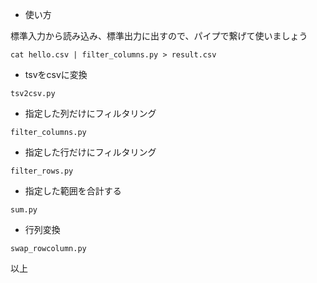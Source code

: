 

* 使い方

標準入力から読み込み、標準出力に出すので、パイプで繋げて使いましょう

```
cat hello.csv | filter_columns.py > result.csv
```


* tsvをcsvに変換

```
tsv2csv.py 
```

* 指定した列だけにフィルタリング

```
filter_columns.py 
```

* 指定した行だけにフィルタリング

```
filter_rows.py
```

* 指定した範囲を合計する

```
sum.py
```

* 行列変換

```
swap_rowcolumn.py 
```


以上
